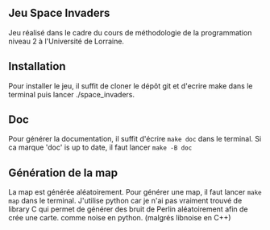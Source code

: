 ## Jeu Space Invaders
Jeu réalisé dans le cadre du cours de méthodologie de la programmation niveau 2 à l'Université de Lorraine. 

## Installation
Pour installer le jeu, il suffit de cloner le dépôt git et d'ecrire make dans le terminal puis lancer ./space_invaders.

## Doc 
Pour générer la documentation, il suffit d'écrire ```make doc``` dans le terminal. Si ca marque 'doc' is up to date, il faut lancer ```make -B doc```


## Génération de la map
La map est générée aléatoirement. Pour générer une map, il faut lancer ```make map``` dans le terminal.
J'utilise python car je n'ai pas vraiment trouvé de library C qui permet de générer des bruit de Perlin aléatoirement afin de crée une carte. comme noise en python. (malgrés libnoise en C++)